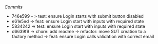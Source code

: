 

*Commits*

 - 746e599 - > test: ensure Login starts with submit button disabled
 - e61e5ed -> feat: ensure Login start with inputs with required state
 - 5834242 -> test: ensure Login start with inputs with required state
 - d6639f9 -> chore: add readme
-> refactor: move SUT creation to a factory method
-> feat: ensure Login calls validation with correct email





